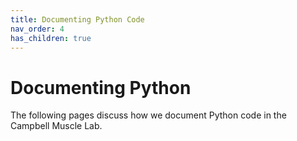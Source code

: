 ```yaml
---
title: Documenting Python Code
nav_order: 4
has_children: true
---
```


# Documenting Python

The following pages discuss how we document Python code in the Campbell Muscle Lab.